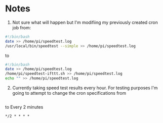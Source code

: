 # Notes

1. Not sure what will happen but I'm modifiing my previously created cron job from:
```bash
#!/bin/bash
date >> /home/pi/speedtest.log
/usr/local/bin/speedtest --simple >> /home/pi/speedtest.log
```
to
```bash
#!/bin/bash
date >> /home/pi/speedtest.log
/home/pi/speedtest-ifttt.sh >> /home/pi/speedtest.log
echo "" >> /home/pi/speedtest.log
```

2. Currently taking speed test results every hour. For testing purposes I'm going to attempt to change the cron specifications from

```

```

to
Every 2 minutes 
```
*/2 * * * *
```
